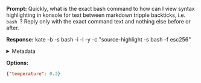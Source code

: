 **Prompt:**
Quickly, what is the exact bash command to how can I view syntax highlighting in konsole for text between markdown tripple backticks, i.e. ```bash ```?
Reply only with the exact command text and nothing else before or after.

**Response:**
kate -b -s bash -i -l -y -c "source-highlight -s bash -f esc256"

<details><summary>Metadata</summary>

- Duration: 1535 ms
- Datetime: 2023-07-31T14:40:23.506192
- Model: gpt-3.5-turbo-0613

</details>

**Options:**
```json
{"temperature": 0.2}
```

